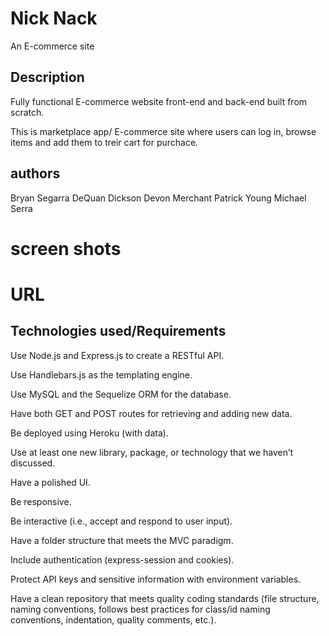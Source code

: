 # Nick Nack
An E-commerce site

## Description

Fully functional E-commerce website front-end and back-end built from scratch.

This is marketplace app/ E-commerce site where users can log in, browse items and add them to treir cart for purchace.

## authors

Bryan Segarra
DeQuan Dickson
Devon Merchant
Patrick Young
Michael Serra

# screen shots

# URL


## Technologies used/Requirements
Use Node.js and Express.js to create a RESTful API.

Use Handlebars.js as the templating engine.

Use MySQL and the Sequelize ORM for the database.

Have both GET and POST routes for retrieving and adding new data.

Be deployed using Heroku (with data).

Use at least one new library, package, or technology that we haven’t discussed.

Have a polished UI.

Be responsive.

Be interactive (i.e., accept and respond to user input).

Have a folder structure that meets the MVC paradigm.

Include authentication (express-session and cookies).

Protect API keys and sensitive information with environment variables.

Have a clean repository that meets quality coding standards (file structure, naming conventions, follows best practices for class/id naming conventions, indentation, quality comments, etc.).
